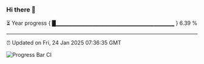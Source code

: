 ### Hi there 👋

⏳ Year progress { █▁▁▁▁▁▁▁▁▁▁▁▁▁▁▁▁▁▁▁▁▁▁▁▁▁▁▁▁▁ } 6.39 %

---

⏰ Updated on Fri, 24 Jan 2025 07:36:35 GMT

![Progress Bar CI](https://github.com/IshwaranRudhara/GIT-ACTION/workflows/Progress%20Bar%20CI/badge.svg)
